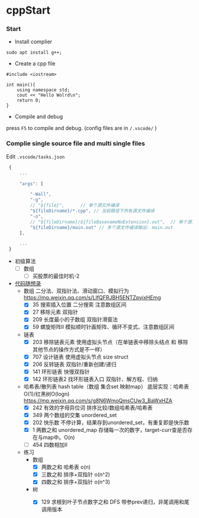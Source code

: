 # cppStart

### Start
* Install complier

``` 
sudo apt install g++;
```

* Create a cpp file

``` 
#include <iostream>

int main(){
    using namespace std;
    cout << "Hello Wolrd\n";
    return 0;
}

```

* Compile and debug

press `F5` to compile and debug. (config files are in `/.vscode/` )

### Complie single source file and multi single files

Edit `.vscode/tasks.json`

``` js
 {
     ...

     "args": [

         "-Wall",
         "-g",
         // "${file}",      // 单个源文件编译
         "${fileDirname}/*.cpp", // 当前路径下所有源文件编译
         "-o",
         // "${fileDirname}/${fileBasenameNoExtension}.out",  // 单个源文件编译输出: 文件名.out
         "${fileDirname}/main.out" // 多个源文件编译输出: main.out
     ],

     ...
 }
```

- 初级算法
    - [ ] 数组
      - [ ] 买股票的最佳时机-2    
- [代码随想录](https://github.com/youngyangyang04/leetcode-master)
    - 数组 二分法、双指针法、滑动窗口、模拟行为 https://mp.weixin.qq.com/s/LIfQFRJBH5ENTZpvixHEmg
      - [x] 35 搜索插入位置 二分搜索 注意数组区间
      - [x] 27 移除元素 双指针
      - [x] 209 长度最小的子数组 双指针滑窗法
      - [x] 59 螺旋矩阵II 模拟顺时针画矩阵、循环不变式、注意数组区间
    - 链表 
      - [x] 203 移除链表元素 使用虚拟头节点（在单链表中移除头结点 和 移除其他节点的操作方式是不一样）
      - [x] 707 设计链表 使用虚拟头节点 size struct
      - [x] 206 反转链表 双指针/重新创建/递归
      - [x] 141 环形链表 快慢双指针 
      - [x] 142 环形链表2 找环形链表入口 双指针、解方程、归纳
    - 哈希表/散列表 hash table（数组 集合set 映射map） 底层实现：哈希表O(1)/红黑树O(logn)
      https://mp.weixin.qq.com/s/g8N6WmoQmsCUw3_BaWxHZA
      - [x] 242 有效的字母异位词 排序比较/数组哈希表/哈希表
      - [x] 349 两个数组的交集 unordered_set
      - [x] 202 快乐数 不停计算，结果存到unordered_set，有重复即是快乐数
      - [x] 1 两数之和 unordered_map 存储每一次的数字，target-curr查是否存在与map中。O(n)        
      - [ ] 454 四数相加II 
  - 练习
    - 数组
      - [x] 两数之和 哈希表  o(n)
      - [x] 三数之和 排序+双指针  o(n^2)
      - [x] 四数之和 排序+双指针  o(n^3)
    - 树 
      - [x] 129 求根到叶子节点数字之和 DFS 带参prev递归，非尾调用和尾调用版本
    